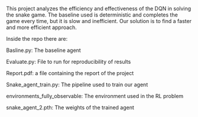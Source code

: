 This project analyzes the efficiency and effectiveness of the DQN in solving the snake game. The baseline used is deterministic and completes the game every time, but it is slow and inefficient. Our solution is to find a faster and more efficient approach.

Inside the repo there are:

Basline.py: The baseline agent

Evaluate.py: File to run for reproducibility of results

Report.pdf: a file containing the report of the project

Snake_agent_train.py: The pipeline used to train our agent

environments_fully_observable: The environment used in the RL problem

snake_agent_2.pth: The weights of the trained agent
